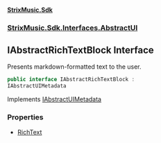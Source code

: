#### [StrixMusic.Sdk](./index.md 'index')
### [StrixMusic.Sdk.Interfaces.AbstractUI](./StrixMusic-Sdk-Interfaces-AbstractUI.md 'StrixMusic.Sdk.Interfaces.AbstractUI')
## IAbstractRichTextBlock Interface
Presents markdown-formatted text to the user.  
```csharp
public interface IAbstractRichTextBlock :
IAbstractUIMetadata
```
Implements [IAbstractUIMetadata](./StrixMusic-Sdk-Interfaces-AbstractUI-IAbstractUIMetadata.md 'StrixMusic.Sdk.Interfaces.AbstractUI.IAbstractUIMetadata')  
### Properties
- [RichText](./StrixMusic-Sdk-Interfaces-AbstractUI-IAbstractRichTextBlock-RichText.md 'StrixMusic.Sdk.Interfaces.AbstractUI.IAbstractRichTextBlock.RichText')
